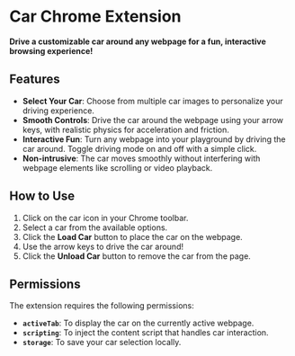 # Car Chrome Extension

**Drive a customizable car around any webpage for a fun, interactive browsing experience!**

## Features

- **Select Your Car**: Choose from multiple car images to personalize your driving experience.
- **Smooth Controls**: Drive the car around the webpage using your arrow keys, with realistic physics for acceleration and friction.
- **Interactive Fun**: Turn any webpage into your playground by driving the car around. Toggle driving mode on and off with a simple click.
- **Non-intrusive**: The car moves smoothly without interfering with webpage elements like scrolling or video playback.

## How to Use

1. Click on the car icon in your Chrome toolbar.
2. Select a car from the available options.
3. Click the **Load Car** button to place the car on the webpage.
4. Use the arrow keys to drive the car around!
5. Click the **Unload Car** button to remove the car from the page.

## Permissions

The extension requires the following permissions:
- **`activeTab`**: To display the car on the currently active webpage.
- **`scripting`**: To inject the content script that handles car interaction.
- **`storage`**: To save your car selection locally.

